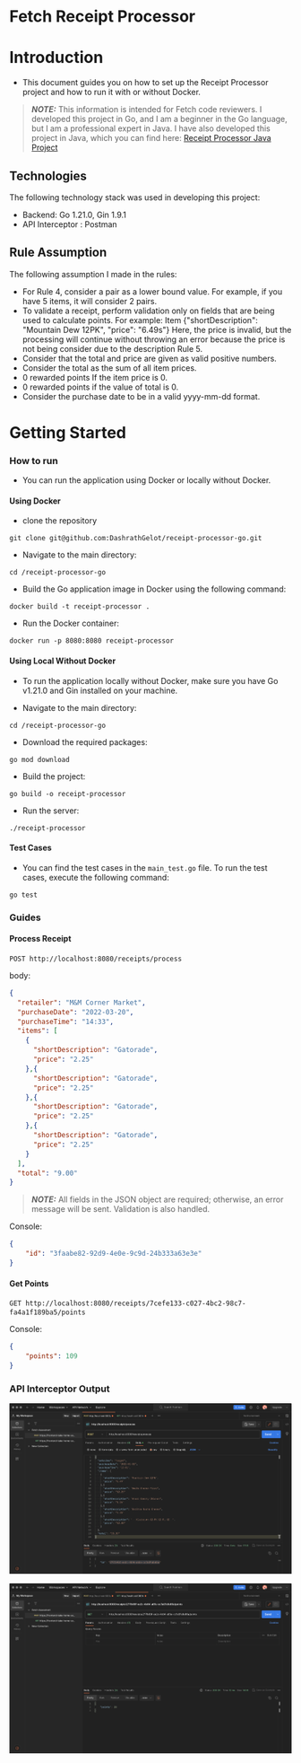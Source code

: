 # Fetch Receipt Processor

# Introduction

- This document guides you on how to set up the Receipt Processor project and how to run it with or without Docker.

> **_NOTE:_** This information is intended for Fetch code reviewers. I developed this project in Go, and I am a beginner in the Go language, but I am a professional expert in Java. I have also developed this project in Java, which you can find here: [Receipt Processor Java Project](https://github.com/DashrathGelot/receipt-processor) 

## Technologies

The following technology stack was used in developing this project:

* Backend: Go 1.21.0, Gin 1.9.1
* API Interceptor : Postman

## Rule Assumption
The following assumption I made in the rules:
- For Rule 4, consider a pair as a lower bound value. For example, if you have 5 items, it will consider 2 pairs.
- To validate a receipt, perform validation only on fields that are being used to calculate points. For example:
  Item {"shortDescription": "Mountain Dew 12PK", "price": "6.49s"} Here, the price is invalid, but the processing will continue without throwing an error because the price is not being consider due to the description Rule 5.
- Consider that the total and price are given as valid positive numbers.
- Consider the total as the sum of all item prices.
- 0 rewarded points If the item price is 0.
- 0 rewarded points if the value of total is 0.
- Consider the purchase date to be in a valid yyyy-mm-dd format.

# Getting Started

### How to run
- You can run the application using Docker or locally without Docker.

#### Using Docker
* clone the repository
```
git clone git@github.com:DashrathGelot/receipt-processor-go.git
```

* Navigate to the main directory:
```
cd /receipt-processor-go
```

* Build the Go application image in Docker using the following command:
```
docker build -t receipt-processor .
```

* Run the Docker container:
```
docker run -p 8080:8080 receipt-processor
```

#### Using Local Without Docker
- To run the application locally without Docker, make sure you have Go v1.21.0 and Gin installed on your machine.

* Navigate to the main directory:
```
cd /receipt-processor-go
```

* Download the required packages:
```
go mod download
```

* Build the project:
```
go build -o receipt-processor
```

* Run the server:
```
./receipt-processor
```

#### Test Cases
- You can find the test cases in the `main_test.go` file. To run the test cases, execute the following command:
```
go test
```

### Guides

#### Process Receipt
```curl
POST http://localhost:8080/receipts/process
```
body:
```json
{
  "retailer": "M&M Corner Market",
  "purchaseDate": "2022-03-20",
  "purchaseTime": "14:33",
  "items": [
    {
      "shortDescription": "Gatorade",
      "price": "2.25"
    },{
      "shortDescription": "Gatorade",
      "price": "2.25"
    },{
      "shortDescription": "Gatorade",
      "price": "2.25"
    },{
      "shortDescription": "Gatorade",
      "price": "2.25"
    }
  ],
  "total": "9.00"
}
```
> **_NOTE:_** All fields in the JSON object are required; otherwise, an error message will be sent. Validation is also handled.

Console:
```json
{
    "id": "3faabe82-92d9-4e0e-9c9d-24b333a63e3e"
}
```

#### Get Points
```curl
GET http://localhost:8080/receipts/7cefe133-c027-4bc2-98c7-fa4a1f189ba5/points
```
Console:
```json
{
    "points": 109
}
```

### API Interceptor Output

![Screenshot 2023-08-18 at 10.01.42 AM.png](resources%2FScreenshot%202023-08-18%20at%2010.01.42%20AM.png)

![Screenshot 2023-08-17 at 11.50.42 PM.png](resources%2FScreenshot%202023-08-17%20at%2011.50.42%20PM.png)

